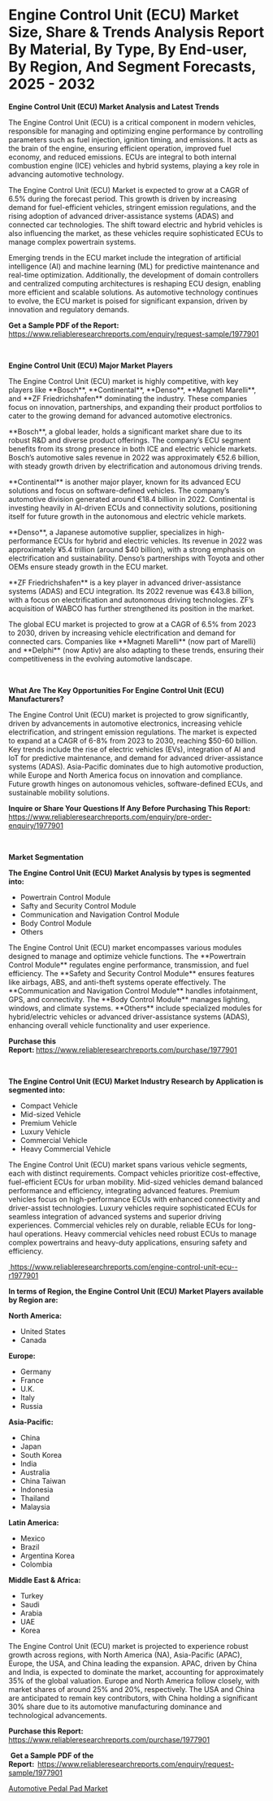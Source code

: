 <p><h1>Engine Control Unit (ECU) Market Size, Share & Trends Analysis Report By Material, By Type, By End-user, By Region, And Segment Forecasts, 2025 - 2032</h1></p><p><strong>Engine Control Unit (ECU) Market Analysis and Latest Trends</strong></p>
<p><p>The Engine Control Unit (ECU) is a critical component in modern vehicles, responsible for managing and optimizing engine performance by controlling parameters such as fuel injection, ignition timing, and emissions. It acts as the brain of the engine, ensuring efficient operation, improved fuel economy, and reduced emissions. ECUs are integral to both internal combustion engine (ICE) vehicles and hybrid systems, playing a key role in advancing automotive technology.</p><p>The Engine Control Unit (ECU) Market is expected to grow at a CAGR of 6.5% during the forecast period. This growth is driven by increasing demand for fuel-efficient vehicles, stringent emission regulations, and the rising adoption of advanced driver-assistance systems (ADAS) and connected car technologies. The shift toward electric and hybrid vehicles is also influencing the market, as these vehicles require sophisticated ECUs to manage complex powertrain systems.</p><p>Emerging trends in the ECU market include the integration of artificial intelligence (AI) and machine learning (ML) for predictive maintenance and real-time optimization. Additionally, the development of domain controllers and centralized computing architectures is reshaping ECU design, enabling more efficient and scalable solutions. As automotive technology continues to evolve, the ECU market is poised for significant expansion, driven by innovation and regulatory demands.</p></p>
<p><strong>Get a Sample PDF of the Report:&nbsp;</strong> <a href="https://www.reliableresearchreports.com/enquiry/request-sample/1977901?utm_campaign=2009&utm_medium=2&utm_source=Github&utm_content=ia&utm_term=24012025&utm_id=engine-control-unit-ecu">https://www.reliableresearchreports.com/enquiry/request-sample/1977901</a></p>
<p>&nbsp;</p>
<p><strong>Engine Control Unit (ECU) Major Market Players</strong></p>
<p><p>The Engine Control Unit (ECU) market is highly competitive, with key players like **Bosch**, **Continental**, **Denso**, **Magneti Marelli**, and **ZF Friedrichshafen** dominating the industry. These companies focus on innovation, partnerships, and expanding their product portfolios to cater to the growing demand for advanced automotive electronics.</p><p>**Bosch**, a global leader, holds a significant market share due to its robust R&D and diverse product offerings. The company’s ECU segment benefits from its strong presence in both ICE and electric vehicle markets. Bosch’s automotive sales revenue in 2022 was approximately €52.6 billion, with steady growth driven by electrification and autonomous driving trends.</p><p>**Continental** is another major player, known for its advanced ECU solutions and focus on software-defined vehicles. The company’s automotive division generated around €18.4 billion in 2022. Continental is investing heavily in AI-driven ECUs and connectivity solutions, positioning itself for future growth in the autonomous and electric vehicle markets.</p><p>**Denso**, a Japanese automotive supplier, specializes in high-performance ECUs for hybrid and electric vehicles. Its revenue in 2022 was approximately ¥5.4 trillion (around $40 billion), with a strong emphasis on electrification and sustainability. Denso’s partnerships with Toyota and other OEMs ensure steady growth in the ECU market.</p><p>**ZF Friedrichshafen** is a key player in advanced driver-assistance systems (ADAS) and ECU integration. Its 2022 revenue was €43.8 billion, with a focus on electrification and autonomous driving technologies. ZF’s acquisition of WABCO has further strengthened its position in the market.</p><p>The global ECU market is projected to grow at a CAGR of 6.5% from 2023 to 2030, driven by increasing vehicle electrification and demand for connected cars. Companies like **Magneti Marelli** (now part of Marelli) and **Delphi** (now Aptiv) are also adapting to these trends, ensuring their competitiveness in the evolving automotive landscape.</p></p>
<p>&nbsp;</p>
<p><strong>What Are The Key Opportunities For Engine Control Unit (ECU) Manufacturers?</strong></p>
<p><p>The Engine Control Unit (ECU) market is projected to grow significantly, driven by advancements in automotive electronics, increasing vehicle electrification, and stringent emission regulations. The market is expected to expand at a CAGR of 6-8% from 2023 to 2030, reaching $50-60 billion. Key trends include the rise of electric vehicles (EVs), integration of AI and IoT for predictive maintenance, and demand for advanced driver-assistance systems (ADAS). Asia-Pacific dominates due to high automotive production, while Europe and North America focus on innovation and compliance. Future growth hinges on autonomous vehicles, software-defined ECUs, and sustainable mobility solutions.</p></p>
<p><strong>Inquire or Share Your Questions If Any Before Purchasing This Report:</strong> <a href="https://www.reliableresearchreports.com/enquiry/pre-order-enquiry/1977901?utm_campaign=2009&utm_medium=2&utm_source=Github&utm_content=ia&utm_term=24012025&utm_id=engine-control-unit-ecu">https://www.reliableresearchreports.com/enquiry/pre-order-enquiry/1977901</a></p>
<p>&nbsp;</p>
<p><strong>Market Segmentation</strong></p>
<p><strong>The Engine Control Unit (ECU) Market Analysis by types is segmented into:</strong></p>
<p><ul><li>Powertrain Control Module</li><li>Safty and Security Control Module</li><li>Communication and Navigation Control Module</li><li>Body Control Module</li><li>Others</li></ul></p>
<p><p>The Engine Control Unit (ECU) market encompasses various modules designed to manage and optimize vehicle functions. The **Powertrain Control Module** regulates engine performance, transmission, and fuel efficiency. The **Safety and Security Control Module** ensures features like airbags, ABS, and anti-theft systems operate effectively. The **Communication and Navigation Control Module** handles infotainment, GPS, and connectivity. The **Body Control Module** manages lighting, windows, and climate systems. **Others** include specialized modules for hybrid/electric vehicles or advanced driver-assistance systems (ADAS), enhancing overall vehicle functionality and user experience.</p></p>
<p><strong>Purchase this Report:&nbsp;</strong><a href="https://www.reliableresearchreports.com/purchase/1977901?utm_campaign=2009&utm_medium=2&utm_source=Github&utm_content=ia&utm_term=24012025&utm_id=engine-control-unit-ecu">https://www.reliableresearchreports.com/purchase/1977901</a></p>
<p>&nbsp;</p>
<p><strong>The Engine Control Unit (ECU) Market Industry Research by Application is segmented into:</strong></p>
<p><ul><li>Compact Vehicle</li><li>Mid-sized Vehicle</li><li>Premium Vehicle</li><li>Luxury Vehicle</li><li>Commercial Vehicle</li><li>Heavy Commercial Vehicle</li></ul></p>
<p><p>The Engine Control Unit (ECU) market spans various vehicle segments, each with distinct requirements. Compact vehicles prioritize cost-effective, fuel-efficient ECUs for urban mobility. Mid-sized vehicles demand balanced performance and efficiency, integrating advanced features. Premium vehicles focus on high-performance ECUs with enhanced connectivity and driver-assist technologies. Luxury vehicles require sophisticated ECUs for seamless integration of advanced systems and superior driving experiences. Commercial vehicles rely on durable, reliable ECUs for long-haul operations. Heavy commercial vehicles need robust ECUs to manage complex powertrains and heavy-duty applications, ensuring safety and efficiency.</p></p>
<p><a href="https://www.reliableresearchreports.com/engine-control-unit-ecu--r1977901?utm_campaign=2009&utm_medium=2&utm_source=Github&utm_content=ia&utm_term=24012025&utm_id=engine-control-unit-ecu">&nbsp;https://www.reliableresearchreports.com/engine-control-unit-ecu--r1977901</a></p>
<p><strong>In terms of Region, the Engine Control Unit (ECU) Market Players available by Region are:</strong></p>
<p>
    <p> <strong> North America: </strong>
        <ul>
            <li>United States</li>
            <li>Canada</li>
        </ul>
        </p> 
    <p> <strong> Europe: </strong>
        <ul>
            <li>Germany</li>
            <li>France</li>
            <li>U.K.</li>
            <li>Italy</li>
            <li>Russia</li>
        </ul>
        </p> 
    <p> <strong> Asia-Pacific: </strong>
        <ul>
            <li>China</li>
            <li>Japan</li>
            <li>South Korea</li>
            <li>India</li>
            <li>Australia</li>
            <li>China Taiwan</li>
            <li>Indonesia</li>
            <li>Thailand</li>
            <li>Malaysia</li>
        </ul>
        </p> 
    <p> <strong> Latin America: </strong>
        <ul>
            <li>Mexico</li>
            <li>Brazil</li>
            <li>Argentina Korea</li>
            <li>Colombia</li>
        </ul>
        </p> 
    <p> <strong> Middle East & Africa: </strong>
        <ul>
            <li>Turkey</li>
            <li>Saudi</li>
            <li>Arabia</li>
            <li>UAE</li>
            <li>Korea</li>
        </ul>
    </p>
    </p>
<p><p>The Engine Control Unit (ECU) market is projected to experience robust growth across regions, with North America (NA), Asia-Pacific (APAC), Europe, the USA, and China leading the expansion. APAC, driven by China and India, is expected to dominate the market, accounting for approximately 35% of the global valuation. Europe and North America follow closely, with market shares of around 25% and 20%, respectively. The USA and China are anticipated to remain key contributors, with China holding a significant 30% share due to its automotive manufacturing dominance and technological advancements.</p></p>
<p><strong>Purchase this Report: </strong><a href="https://www.reliableresearchreports.com/purchase/1977901?utm_campaign=2009&utm_medium=2&utm_source=Github&utm_content=ia&utm_term=24012025&utm_id=engine-control-unit-ecu">https://www.reliableresearchreports.com/purchase/1977901</a></p>
<p>&nbsp;<strong>Get a Sample PDF of the Report:&nbsp;&nbsp;</strong><a href="https://www.reliableresearchreports.com/enquiry/request-sample/1977901?utm_campaign=2009&utm_medium=2&utm_source=Github&utm_content=ia&utm_term=24012025&utm_id=engine-control-unit-ecu">https://www.reliableresearchreports.com/enquiry/request-sample/1977901</a></p>
<p><strong></strong></p>
<p><p><a href="https://github.com/marloy8/Market-Research-Report-List-6/blob/main/automotive-pedal-pad-market.md?utm_campaign=2009&utm_medium=2&utm_source=Github&utm_content=ia&utm_term=24012025&utm_id=engine-control-unit-ecu">Automotive Pedal Pad Market</a></p></p>